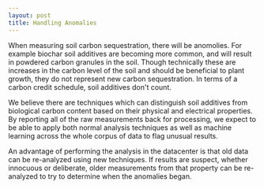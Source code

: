 ```yaml
---
layout: post
title: Handling Anomalies
---
```


When measuring soil carbon sequestration, there will be anomolies. For example
biochar soil additives are becoming more common, and will result in powdered
carbon granules in the soil. Though technically these are increases in the carbon
level of the soil and should be beneficial to plant growth, they do not represent
new carbon sequestration. In terms of a carbon credit schedule, soil additives
don't count.

We believe there are techniques which can distinguish soil additives from
biological carbon content based on their physical and electrical properties.
By reporting all of the raw measurements back for processing, we expect to be
able to apply both normal analysis techniques as well as machine learning across 
the whole corpus of data to flag unusual results.

An advantage of performing the analysis in the datacenter is that old data can be
re-analyzed using new techniques. If results are suspect, whether innocuous or
deliberate, older measurements from that property can be re-analyzed to try to
determine when the anomalies began.
